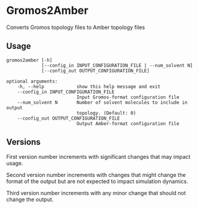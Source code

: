 # Gromos2Amber

Converts Gromos topology files to Amber topology files

## Usage

```
gromos2amber [-h]
             [--config_in INPUT_CONFIGURATION_FILE | --num_solvent N]
             [--config_out OUTPUT_CONFIGURATION_FILE]

optional arguments:
    -h, --help            show this help message and exit
    --config_in INPUT_CONFIGURATION_FILE
                          Input Gromos-format configuration file
    --num_solvent N       Number of solvent molecules to include in output
                          topology. (Default: 0)
    --config_out OUTPUT_CONFIGURATION_FILE
                          Output Amber-format configuration file
```

## Versions

First version number increments with significant changes that may impact usage.

Second version number increments with changes that might change the format
of the output but are not expected to impact simulation dynamics.

Third version number increments with any minor change that should not change
the output.
